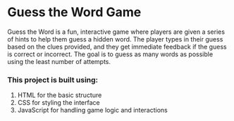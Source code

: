 # Guess the Word Game


Guess the Word is a fun, interactive game where players are given a series of hints to help them guess a hidden word. The player types in their guess based on the clues provided, and they get immediate feedback if the guess is correct or incorrect. The goal is to guess as many words as possible using the least number of attempts.

### This project is built using:

1. HTML for the basic structure
2. CSS for styling the interface
3. JavaScript for handling game logic and interactions
